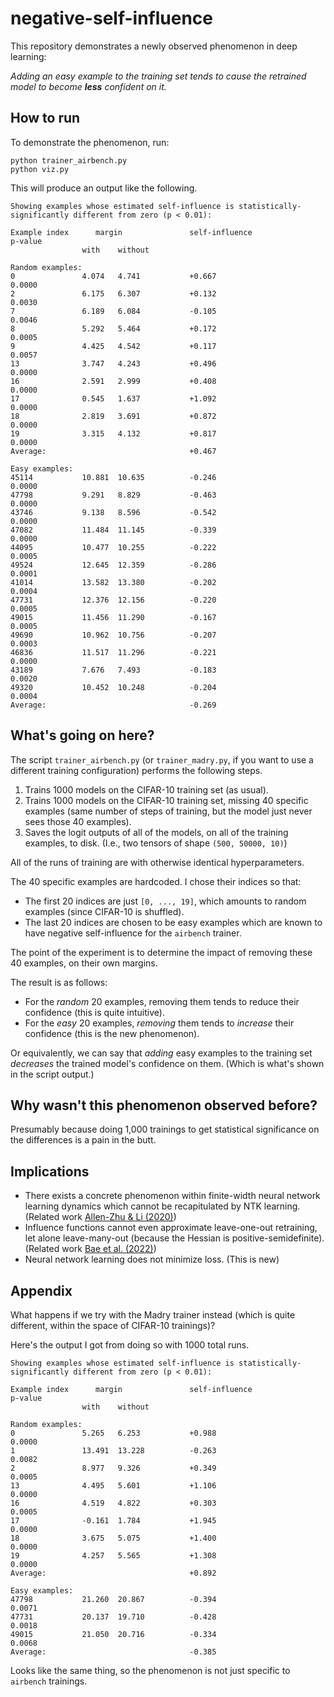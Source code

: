 # negative-self-influence

This repository demonstrates a newly observed phenomenon in deep learning:

*Adding an easy example to the training set tends to cause the retrained model to become **less** confident on it.*

## How to run

To demonstrate the phenomenon, run:
```
python trainer_airbench.py
python viz.py
```

This will produce an output like the following.

```
Showing examples whose estimated self-influence is statistically-significantly different from zero (p < 0.01):

Example index      margin               self-influence                  p-value
                with    without

Random examples:
0               4.074   4.741           +0.667                          0.0000
2               6.175   6.307           +0.132                          0.0030
7               6.189   6.084           -0.105                          0.0046
8               5.292   5.464           +0.172                          0.0005
9               4.425   4.542           +0.117                          0.0057
13              3.747   4.243           +0.496                          0.0000
16              2.591   2.999           +0.408                          0.0000
17              0.545   1.637           +1.092                          0.0000
18              2.819   3.691           +0.872                          0.0000
19              3.315   4.132           +0.817                          0.0000
Average:                                +0.467

Easy examples:
45114           10.881  10.635          -0.246                          0.0000
47798           9.291   8.829           -0.463                          0.0000
43746           9.138   8.596           -0.542                          0.0000
47082           11.484  11.145          -0.339                          0.0000
44095           10.477  10.255          -0.222                          0.0005
49524           12.645  12.359          -0.286                          0.0001
41014           13.582  13.380          -0.202                          0.0004
47731           12.376  12.156          -0.220                          0.0005
49015           11.456  11.290          -0.167                          0.0005
49690           10.962  10.756          -0.207                          0.0003
46836           11.517  11.296          -0.221                          0.0000
43189           7.676   7.493           -0.183                          0.0020
49320           10.452  10.248          -0.204                          0.0004
Average:                                -0.269
```

## What's going on here?

The script `trainer_airbench.py` (or `trainer_madry.py`, if you want to use a different training configuration) performs the following steps.

1. Trains 1000 models on the CIFAR-10 training set (as usual).
2. Trains 1000 models on the CIFAR-10 training set, missing 40 specific examples (same number of steps of training, but the model just never sees those 40 examples).
3. Saves the logit outputs of all of the models, on all of the training examples, to disk. (I.e., two tensors of shape `(500, 50000, 10)`)

All of the runs of training are with otherwise identical hyperparameters.

The 40 specific examples are hardcoded. I chose their indices so that:
* The first 20 indices are just `[0, ..., 19]`, which amounts to random examples (since CIFAR-10 is shuffled).
* The last 20 indices are chosen to be easy examples which are known to have negative self-influence for the `airbench` trainer.

The point of the experiment is to determine the impact of removing these 40 examples, on their own margins.

The result is as follows:
* For the *random* 20 examples, removing them tends to reduce their confidence (this is quite intuitive).
* For the *easy* 20 examples, *removing* them tends to *increase* their confidence (this is the new phenomenon).

Or equivalently, we can say that *adding* easy examples to the training set *decreases* the trained model's confidence on them. (Which is what's shown in the script output.)

## Why wasn't this phenomenon observed before?

Presumably because doing 1,000 trainings to get statistical significance on the differences is a pain in the butt.

## Implications

* There exists a concrete phenomenon within finite-width neural network learning dynamics which cannot be recapitulated by NTK learning. (Related work [Allen-Zhu & Li (2020)](https://arxiv.org/abs/2012.09816))
* Influence functions cannot even approximate leave-one-out retraining, let alone leave-many-out (because the Hessian is positive-semidefinite). (Related work [Bae et al. (2022)](https://arxiv.org/abs/2209.05364))
* Neural network learning does not minimize loss. (This is new)

## Appendix

What happens if we try with the Madry trainer instead (which is quite different, within the space of CIFAR-10 trainings)?

Here's the output I got from doing so with 1000 total runs.

```
Showing examples whose estimated self-influence is statistically-significantly different from zero (p < 0.01):

Example index      margin               self-influence                  p-value
                with    without

Random examples:
0               5.265   6.253           +0.988                          0.0000
1               13.491  13.228          -0.263                          0.0082
2               8.977   9.326           +0.349                          0.0005
13              4.495   5.601           +1.106                          0.0000
16              4.519   4.822           +0.303                          0.0005
17              -0.161  1.784           +1.945                          0.0000
18              3.675   5.075           +1.400                          0.0000
19              4.257   5.565           +1.308                          0.0000
Average:                                +0.892

Easy examples:
47798           21.260  20.867          -0.394                          0.0071
47731           20.137  19.710          -0.428                          0.0018
49015           21.050  20.716          -0.334                          0.0068
Average:                                -0.385
```

Looks like the same thing, so the phenomenon is not just specific to `airbench` trainings.

